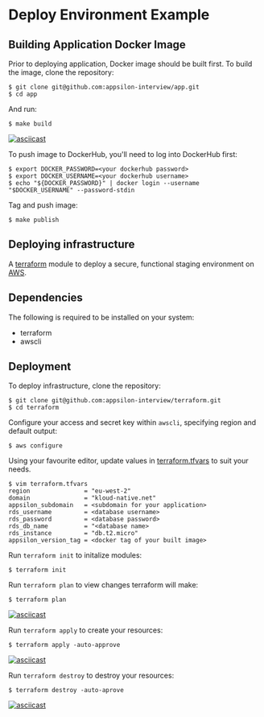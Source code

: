 Deploy Environment Example
===========================

Building Application Docker Image
--------------------------------

Prior to deploying application, Docker image should be built first. To build the image,
clone the repository:

``` {.sh}
$ git clone git@github.com:appsilon-interview/app.git
$ cd app
```

And run:

``` {.sh}
$ make build
```

[![asciicast](https://asciinema.org/a/400482.svg)](https://asciinema.org/a/400482)

To push image to DockerHub, you'll need to log into DockerHub first:

``` {.sh}
$ export DOCKER_PASSWORD=<your dockerhub password>
$ export DOCKER_USERNAME=<your dockerhub username>
$ echo "${DOCKER_PASSWORD}" | docker login --username "$DOCKER_USERNAME" --password-stdin
```

Tag and push image:
``` {.sh}
$ make publish
```

Deploying infrastructure
--------------------------------

A [terraform](https://www.terraform.io/) module to deploy a secure,
functional staging environment on [AWS](http://aws.amazon.com/).

Dependencies
------------

The following is required to be installed on your system:

-   terraform
-   awscli

Deployment
----------

To deploy infrastructure, clone the repository:

``` {.sh}
$ git clone git@github.com:appsilon-interview/terraform.git
$ cd terraform
```

Configure your access and secret key within `awscli`, specifying region and default
output:

``` {.sh}
$ aws configure
```

Using your favourite editor, update values in [terraform.tfvars](https://github.com/appsilon-interview/terraform/blob/master/terraform.tfvars)
to suit your needs.


``` {.sh}
$ vim terraform.tfvars
region               = "eu-west-2"
domain               = "kloud-native.net"
appsilon_subdomain   = <subdomain for your application>
rds_username         = <database username>
rds_password         = <database password>
rds_db_name          = "<database name>
rds_instance         = "db.t2.micro"
appsilon_version_tag = <docker tag of your built image>
```

Run `terraform init` to initalize modules:

``` {.sh}
$ terraform init
```

Run `terraform plan` to view changes terraform will make:
``` {.sh}
$ terraform plan
```
[![asciicast](https://asciinema.org/a/400798.svg)](https://asciinema.org/a/400798)


Run `terraform apply` to create your resources:

``` {.sh}
$ terraform apply -auto-approve
```
[![asciicast](https://asciinema.org/a/400796.svg)](https://asciinema.org/a/400796)


Run `terraform destroy` to destroy your resources:

``` {.sh}
$ terraform destroy -auto-aprove
```
[![asciicast](https://asciinema.org/a/400799.svg)](https://asciinema.org/a/400799)
